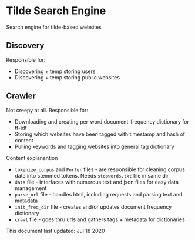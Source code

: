 # Tilde Search Engine

Search engine for tilde-based websites

## Discovery

Responsible for:

* Discovering + temp storing users
* Discovering + temp storing public websites

## Crawler

Not creepy at all. Responsible for:

* Downloading and creating per-word document-frequency dictionary for tf-idf
* Storing which websites have been tagged with timestamp and hash of content
* Pulling keywords and tagging websites into general tag dictionary

Content explanantion

* `tokenize_corpus` and `Porter` files - are responsible for cleaning corpus data
into stemmed tokens. Needs `stopwords.txt` file in same dir
* `data` file - interfaces with numerous text and json files for easy data
management
* `parse_url` file - handles html, including requests and parsing text and
metadata
* `init_freq_dir` file - creates and/or updates document frequency dictionary
* `crawl` file - goes thru urls and gathers tags + metadata for dictionaries


This document last updated: Jul 18 2020
